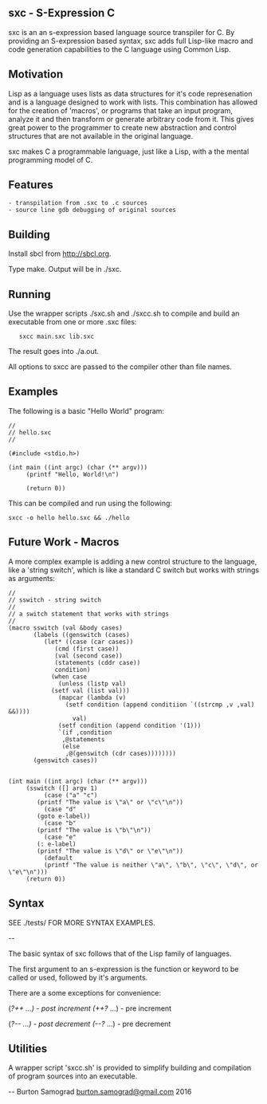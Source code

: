 sxc - S-Expression C
--------------------

sxc is an an s-expression based language source transpiler for C.  By
providing an S-expression based syntax, sxc adds full Lisp-like macro
and code generation capabilities to the C language using Common Lisp.

Motivation
----------

Lisp as a language uses lists as data structures for it's code
represenation and is a language designed to work with lists.  This
combination has allowed for the creation of 'macros', or programs that
take an input program, analyze it and then transform or generate
arbitrary code from it.  This gives great power to the programmer to
create new abstraction and control structures that are not available
in the original language.

sxc makes C a programmable language, just like a Lisp, with a the
mental programming model of C.

Features
--------

    - transpilation from .sxc to .c sources
    - source line gdb debugging of original sources

Building
--------

Install sbcl from http://sbcl.org.

Type make.  Output will be in ./sxc.

Running
-------

Use the wrapper scripts ./sxc.sh and ./sxcc.sh to compile and build an
executable from one or more .sxc files:

	   sxcc main.sxc lib.sxc

The result goes into ./a.out.

All options to  sxcc are passed to the compiler other than file names.

Examples
--------

The following is a basic "Hello World" program:

    //
    // hello.sxc
    //
    
    (#include <stdio.h>)
    
    (int main ((int argc) (char (** argv)))
         (printf "Hello, World!\n")
    
         (return 0))

This can be compiled and run using the following:

    sxcc -o hello hello.sxc && ./hello

Future Work - Macros
--------------------

A more complex example is adding a new control structure to the
language, like a 'string switch', which is like a standard C switch
but works with strings as arguments:

    //
    // sswitch - string switch
    //
    // a switch statement that works with strings
    //
    (macro sswitch (val &body cases)
           (labels ((genswitch (cases)
    		  (let* ((case (car cases))
    			 (cmd (first case))
    			 (val (second case))
    			 (statements (cddr case))
    			 condition)
    		    (when case
    		      (unless (listp val)
    			(setf val (list val)))
    		      (mapcar (lambda (v)
    				(setf condition (append conditiion `((strcmp ,v ,val) &&))))
    			      val)
    		      (setf condition (append condition '(1)))
    		      `(if ,condition
    			   ,@statements
    			   (else
    			    ,@(genswitch (cdr cases))))))))
           (genswitch cases))
    		     
    
    (int main ((int argc) (char (** argv)))
         (sswitch ([] argv 1)
    	      (case ("a" "c")
    		(printf "The value is \"a\" or \"c\"\n"))
    	      (case "d"
    		(goto e-label))
    	      (case "b"
    		(printf "The value is \"b\"\n"))
    	      (case "e"
    		(: e-label)
    		(printf "The value is \"d\" or \"e\"\n"))
    	      (default 
    		  (printf "The value is neither \"a\", \"b\", \"c\", \"d\", or \"e\"\n")))
         (return 0))

Syntax
------

SEE ./tests/ FOR MORE SYNTAX EXAMPLES.

--

The basic syntax of sxc follows that of the Lisp family of languages.

The first argument to an s-expression is the function or keyword to be
called or used, followed by it's arguments.

There are a some exceptions for convenience:

(*?++ ...)	- post increment
(++?* ...)	- pre increment

(*?-- ...)	- post decrement
(--?* ...)	- pre decrement

Utilities
---------

A wrapper script 'sxcc.sh' is provided to simplify building and
compilation of program sources into an executable.

--
Burton Samograd
burton.samograd@gmail.com
2016
